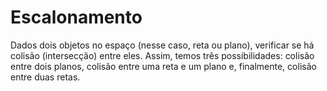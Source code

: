 # Escalonamento
Dados dois objetos no espaço (nesse caso, reta ou plano), verificar se há  colisão  (intersecção)  entre eles.
Assim, temos três possibilidades: colisão entre dois planos, colisão entre uma reta e um  plano e,
finalmente, colisão entre duas retas.
